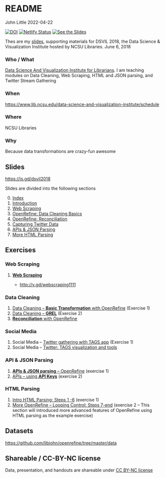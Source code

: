 README
================
John Little
2022-04-22

<!-- README.md file generated from README.Rmd.  Edit .Rmd file -->
<!-- badges: start -->

[![DOI](https://zenodo.org/badge/130889477.svg)](https://zenodo.org/badge/latestdoi/130889477)
[![Netlify
Status](https://api.netlify.com/api/v1/badges/c7603c22-6759-481c-8882-24bb3a2ce699/deploy-status)](https://app.netlify.com/sites/dsvil/deploys)
[![See the
Slides](https://img.shields.io/badge/😎️-See%20the%20slides-informational "See the Slides")](https://dsvil.johnlittle.info/)
<!-- badges: end -->

Thes are my [slides](http://www.johnlittle.info/dsvil2018/), supporting
materials for DSVIL 2018, the Data Science & Visualization Institute
hosted by NCSU Libraries. June 6, 2018

### Who / What

[Data Science And Visualization Institute for
Librarians](https://www.lib.ncsu.edu/data-science-and-visualization-institute/).
I am teaching modules on Data Cleaning, Web Scraping, HTML and JSON
parsing, and Twitter Stream Gathering

### When

<https://www.lib.ncsu.edu/data-science-and-visualization-institute/schedule>

### Where

NCSU Libraries

### Why

Because data transformations are crazy-fun awesome

## Slides

<https://is.gd/dsvil2018>

Slides are divided into the following sections

0.  [Index](http://www.johnlittle.info/dsvil2018/)
1.  [Introduction](http://www.johnlittle.info/dsvil2018/intro_05.html)
2.  [Web
    Scraping](http://www.johnlittle.info/dsvil2018/webscraping_10.html)
3.  [OpenRefine: Data Cleaning
    Basics](http://www.johnlittle.info/dsvil2018/openrefine_cleaning_basics_20.html)
4.  [OpenRefine:
    Reconciliation](http://www.johnlittle.info/dsvil2018/openrefine_cleaning_reconciliation_30.html)
5.  [Capturing Twitter
    Data](http://www.johnlittle.info/dsvil2018/twitter_streams_TAGS_40.html)
6.  [APIs & JSON
    Parsing](http://www.johnlittle.info/dsvil2018/api_50.html)
7.  [More HTML
    Parsing](http://www.johnlittle.info/dsvil2018/parsing_html_openrefine_60.html)

## Exercises

### Web Scraping

1.  [**Web
    Scraping**](http://www.johnlittle.info/dsvil2018/webscraping_10.html#7)

    -   <http://v.gd/webscraping1111>

### Data Cleaning

1.  [Data Cleaning – **Basic Transformation** with
    OpenRefine](https://libjohn.github.io/openrefine/start.html)
    (Exercise 1)
2.  [Data Cleaning –
    **GREL**](https://libjohn.github.io/openrefine/grel.html) (Exercise
    2)
3.  [**Reconciliation** with
    OpenRefine](https://libjohn.github.io/openrefine/hands-on-reconciliation.html)

### Social Media

1.  Social Media – [Twitter gathering with TAGS
    app](http://www.johnlittle.info/dsvil2018/twitter_streams_tags_40#7)
    (Exercise 1)
2.  Social Media – [Twitter: TAGS visualization and
    tools](http://www.johnlittle.info/dsvil2018/twitter_streams_tags_40#9)

### API & JSON Parsing

1.  [**APIs & JSON parsing** –
    OpenRefine](https://libjohn.github.io/openrefine/hands-on-web-scraping.html)
    (exercise 1)
2.  [APIs – using **API
    Keys**](https://libjohn.github.io/openrefine/hands-on-web-scraping.html#keys)
    (exercise 2)

### HTML Parsing

1.  [Intro HTML Parsing: Steps 1
    -6](https://libjohn.github.io/openrefine/hands-on-html-parsing.html)
    (exercise 1)
2.  [More OpenRefine – Looping Control: Steps
    7-end](https://libjohn.github.io/openrefine/hands-on-html-parsing.html)
    (exercise 2 – This section will introduced more advanced features of
    OpenRefine using HTML parsing as the example exercise)

## Datasets

<https://github.com/libjohn/openrefine/tree/master/data>

## Shareable / CC-BY-NC license

Data, presentation, and handouts are shareable under [CC BY-NC
license](https://creativecommons.org/licenses/by-nc/4.0/)
